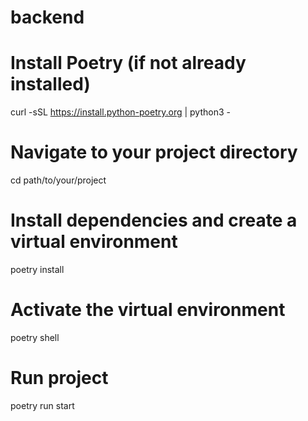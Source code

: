 # backend

# Install Poetry (if not already installed)
curl -sSL https://install.python-poetry.org | python3 -

# Navigate to your project directory
cd path/to/your/project

# Install dependencies and create a virtual environment
poetry install

# Activate the virtual environment
poetry shell

# Run project
poetry run start 